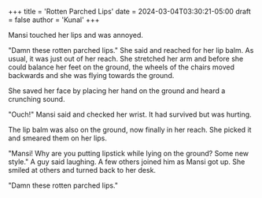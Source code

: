 +++
title = 'Rotten Parched Lips'
date = 2024-03-04T03:30:21-05:00
draft = false
author = 'Kunal'
+++

Mansi touched her lips and was annoyed.

"Damn these rotten parched lips." She said and reached for her lip balm. As usual, it was just out of her reach. She stretched her arm and before she could balance her feet on the ground, the wheels of the chairs moved backwards and she was flying towards the ground.

She saved her face by placing her hand on the ground and heard a crunching sound.

"Ouch!" Mansi said and checked her wrist. It had survived but was hurting.

The lip balm was also on the ground, now finally in her reach. She picked it and smeared them on her lips.

"Mansi! Why are you putting lipstick while lying on the ground? Some new style." A guy said laughing. A few others joined him as Mansi got up. She smiled at others and turned back to her desk.

"Damn these rotten parched lips."
